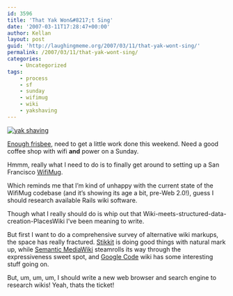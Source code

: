 ```yaml
---
id: 3596
title: 'That Yak Won&#8217;t Sing'
date: '2007-03-11T17:28:47+00:00'
author: Kellan
layout: post
guid: 'http://laughingmeme.org/2007/03/11/that-yak-wont-sing/'
permalink: /2007/03/11/that-yak-wont-sing/
categories:
    - Uncategorized
tags:
    - process
    - sf
    - sunday
    - wifimug
    - wiki
    - yakshaving
---
```


[![yak shaving](http://farm1.static.flickr.com/17/22883042_01f3a1a3d2.jpg)](http://www.flickr.com/photos/revcyborg/22883042/ "Photo Sharing")

[Enough frisbee](http://twitter.com/kellan/statuses/6813641), need to get a little work done this weekend. Need a good coffee shop with wifi **and** power on a Sunday.

Hmmm, really what I need to do is to finally get around to setting up a San Francisco [WifiMug](http://seattle.wifimug.org).

Which reminds me that I’m kind of unhappy with the current state of the WifiMug codebase (and it’s showing its age a bit, pre-Web 2.0!), guess I should research available Rails wiki software.

Though what I really should do is whip out that Wiki-meets-structured-data-creation-PlacesWiki I’ve been meaning to write.

But first I want to do a comprehensive survey of alternative wiki markups, the space has really fractured. [Stikkit](http://stikkit.com/) is doing good things with natural mark up, while [Semantic MediaWiki](http://meta.wikimedia.org/wiki/Semantic\_MediaWiki) steamrolls its way through the expressiveness sweet spot, and [Google Code](http://code.google.com/) wiki has some interesting stuff going on.

But, um, um, um, I should write a new web browser and search engine to research wikis! Yeah, thats the ticket!